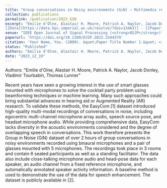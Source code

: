 ```yaml
---
title: "Group conversations in Noisy environments (GiN) – Multimedia recordings for location-aware speech enhancement"
collection: publications
permalink: /publication/2023_GIN
excerpt: "Emilie d'Olne, Alastair H. Moore, Patrick A. Naylor, Jacob Donley, Vladimir Tourbabin, Thomas Lunner
[[Data](https://data.hpc.imperial.ac.uk/resolve/?doi=13463)] - [[Paper](https://doi.org/10.1109/OJSP.2023.3344379)]"
venue: "IEEE Open Journal of Signal Processing (<strong>OSJP</strong>)"
paperurl: 'https://doi.org/10.1109/OJSP.2023.3344379'
citation: 'Your Name, You. (2009). &quot;Paper Title Number 1.&quot; <i>Journal 1</i>. 1(1).'
status: "Published"
authors: "Emilie d'Olne, Alastair H. Moore, Patrick A. Naylor, Jacob Donley, Vladimir Tourbabin, Thomas Lunner"
date: "2023_12_19"
---
```


Authors: "Emilie d'Olne, Alastair H. Moore, Patrick A. Naylor, Jacob Donley, Vladimir Tourbabin, Thomas Lunner"

Recent years have seen a growing interest in the use of smart glasses mounted with microphones to solve the cocktail party problem using beamforming techniques or machine learning. Many such approaches could bring substantial advances in hearing aid or Augmented Reality (AR) research. To validate these methods, the EasyCom [1] dataset introduced high-quality multi-modal recordings of conversations in noise, including egocentric multi-channel microphone array audio, speech source pose, and headset microphone audio. While providing comprehensive data, EasyCom lacks diversity in the acoustic environments considered and the degree of overlapping speech in conversations. This work therefore presents the Group in Noise (GiN) dataset of over 2 hours of group conversations in noisy environments recorded using binaural microphones and a pair of glasses mounted with 5 microphones. The recordings took place in 3 rooms and contain 6 seated participants as well as a standing facilitator. The data also include close-talking microphone audio and head-pose data for each speaker, an audio channel from a fixed reference microphone, and automatically annotated speaker activity information. A baseline method is used to demonstrate the use of the data for speech enhancement. The dataset is publicly available in [2].